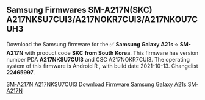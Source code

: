 <h2>Samsung Firmwares SM-A217N(SKC) A217NKSU7CUI3/A217NOKR7CUI3/A217NKOU7CUH3</h2>
Download the Samsung firmware for the ✅ <strong>Samsung Galaxy A21s </strong> ⭐ <strong>SM-A217N</strong> with product code <strong>SKC</strong> <strong> from South Korea</strong>. This firmware has version number PDA <strong>A217NKSU7CUI3</strong> and CSC A217NOKR7CUI3. The operating system of this firmware is Android R , with build date 2021-10-13. Changelist <strong>22465997</strong>.


[SM-A217N](https://samfirm.shop/samsung/model/SM-A217N)
[A217NKSU7CUI3](https://samfirm.shop/samsung/pda/A217NKSU7CUI3)
[Download Firmware Samsung Galaxy A21s SM-A217N](https://samfirm.shop/samsung/firmware/464528)
